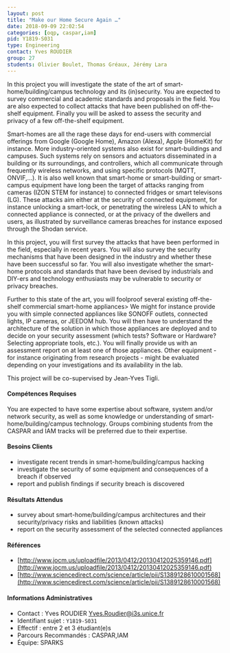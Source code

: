 ```yaml
---
layout: post
title: "Make our Home Secure Again …"
date: 2018-09-09 22:02:54
categories: [oqp, caspar,iam]
pid: Y1819-S031
type: Engineering
contact: Yves ROUDIER
group: 27
students: Olivier Boulet, Thomas Gréaux, Jérémy Lara
---
```

       
In this project you will investigate the state of the art of smart-home/building/campus technology and its (in)security. You are expected to survey commercial and academic standards and proposals in the field. You are also expected to collect attacks that have been published on off-the-shelf equipment. Finally you will be asked to assess the security and privacy of a few off-the-shelf equipment.

Smart-homes are all the rage these days for end-users with commercial offerings from Google (Google Home), Amazon (Alexa), Apple (HomeKit) for instance. More industry-oriented systems also exist for smart-buildings and campuses. Such systems rely on sensors and actuators disseminated in a building or its surroundings, and controllers, which all communicate through frequently wireless networks, and using specific protocols (MQTT, ONVIF,…). It is also well known that smart-home or smart-building or smart-campus equipment have long been the target of attacks ranging from cameras (IZON STEM for instance) to connected fridges or smart televisons (LG). These attacks aim either at the security of connected equipment, for instance unlocking a smart-lock, or penetrating the wireless LAN to which a connected appliance is connected, or at the privacy of the dwellers and users, as illustrated by surveillance cameras breaches for instance exposed through the Shodan service.

In this project, you will first survey the attacks that have been performed in the field, especially in recent years. You will also survey the security mechanisms that have been designed in the industry and whether these have been successful so far. You will also investigate whether the smart-home protocols and standards that have been devised by industrials and DIY-ers and technology enthusiasts may be vulnerable to security or privacy breaches.

Further to this state of the art, you will foolproof several existing off-the-shelf commercial smart-home appliances> We might for instance provide you with simple connected appliances like SONOFF outlets, connected lights, IP cameras, or JEEDOM hub. You will then have to understand the architecture of the solution in which those appliances are deployed and to decide on your security assessment (which tests? Software or Hardware? Selecting appropriate tools, etc.). You will finally provide us with an assessment report on at least one of those appliances. Other equipment - for instance originating from research projects - might be evaluated depending on your investigations and its availability in the lab.

This project will be co-supervised by Jean-Yves Tigli.

#### Compétences Requises
You are expected to have some expertise about software, system and/or network security, as well as some knowledge or understanding of smart-home/building/campus technology. Groups combining students from the CASPAR and IAM tracks will be preferred due to their expertise.



     

#### Besoins Clients
- investigate recent trends in smart-home/building/campus hacking
- investigate the security of some equipment and consequences of a breach if observed
- report and publish findings if security breach is discovered

#### Résultats Attendus
- survey about smart-home/building/campus architectures and their security/privacy risks and liabilities (known attacks)
- report on the security assessment of the selected connected appliances

#### Références

  * [http://www.jocm.us/uploadfile/2013/0412/20130412025359146.pdf](http://www.jocm.us/uploadfile/2013/0412/20130412025359146.pdf)
  * [http://www.sciencedirect.com/science/article/pii/S1389128610001568](http://www.sciencedirect.com/science/article/pii/S1389128610001568)

#### Informations Administratives
  * Contact : Yves ROUDIER <Yves.Roudier@i3s.unice.fr>
  * Identifiant sujet : `Y1819-S031`
  * Effectif : entre 2 et 3 étudiant(e)s
  * Parcours Recommandés : CASPAR,IAM
  * Équipe: SPARKS

     